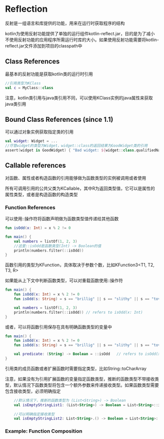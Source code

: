 # Reflection
反射是一组语言和库提供的功能，用来在运行时获取程序的结构

kotlin为使用反射功能提供了单独的运行组件kotlin-reflect.jar，目的是为了减小不使用反射功能的应用程序所需运行时库的大小。如果使用反射功能需要将kotlin-reflect.jar文件添加到项目的classpath中

## Class References
最基本的反射功能是获取kotlin类的运行时引用

```kotlin
//引用类型为KClass
val c = MyClass::class
```

注意，kotlin类引用与java类引用不同，可以使用KClass实例的java属性来获取java类引用

## Bound Class References (since 1.1)
可以通过对象实例获取指定类的引用

```kotlin
val widget: Widget = ...
//尽管widget的类型为Widget，widget::class的返回结果为GoodWidget类的引用
assert(widget is GoodWidget) { "Bad widget: ${widget::class.qualifiedName}" }
```

## Callable references
对函数、属性或者构造函数的引用能够做为函数类型的实例被调用或者使用

所有可调用引用的公共父类为KCallable<out R>，其中R为返回类型值，它可以是属性的属性类型，或者是构造函数的构造类型

### Function References
可以使用::操作符将函数声明做为函数类型值传递给其他函数

```kotlin
fun isOdd(x: Int) = x % 2 != 0

fun main() {
    val numbers = listOf(1, 2, 3)
    //这里::isOdd是函数类型(Int) -> Boolean的值
    println(numbers.filter(::isOdd))
}
```

函数引用的类型为KFunction<out R>，具体取决于参数个数，比如KFunction3<T1, T2, T3, R>

如果能从上下文中判断函数类型，可以对重载函数使用::操作符

```kotlin
fun main() {
    fun isOdd(x: Int) = x % 2 != 0
    fun isOdd(s: String) = s == "brillig" || s == "slithy" || s == "tove"

    val numbers = listOf(1, 2, 3)
    println(numbers.filter(::isOdd)) // refers to isOdd(x: Int)
}
```

或者，可以将函数引用保存在具有明确函数类型的变量中

```kotlin
fun main() {
    fun isOdd(x: Int) = x % 2 != 0
    fun isOdd(s: String) = s == "brillig" || s == "slithy" || s == "tove"

    val predicate: (String) -> Boolean = ::isOdd   // refers to isOdd(x: String)
}
```

引用类的成员函数或者扩展函数时需要指定类型，比如String::toCharArray

注意，如果没有为引用扩展函数的变量指定函数类型，推断的函数类型不带接收类型，默认情况下函数类型将包含一个额外参数来传递接收类型。如果函数类型需要包含接收类型，必须明确指定

```kotlin
    //默认情况下，推断的函数类型为 (List<String>) -> Boolean
    val isEmptyStringList1: (List<String>) -> Boolean = List<String>::isEmpty
    
    //可以明确指定接收类型
    val isEmptyStringList2: List<String>.() -> Boolean = List<String>::isEmpty
```

### Example: Function Composition




